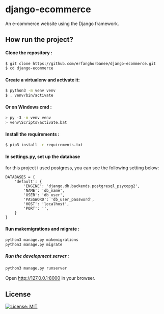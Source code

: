# django-ecommerce
An e-commerce website using the Django framework.


## How run the project?


#### Clone the repository :
```bash
$ git clone https://github.com/erfanghorbanee/django-ecommerce.git
$ cd django-ecommerce
```

#### Create a virtualenv and activate it:
 ```bash
$ python3 -m venv venv
$ . venv/bin/activate
```

#### Or on Windows cmd : 
 ```bash
> py -3 -m venv venv
> venv\Scripts\activate.bat
```

#### Install the requirements :
```bash
$ pip3 install -r requirements.txt
```

#### In settings.py, set up the database
for this project i used postgress, you can see the following setting below:
```
DATABASES = {
    'default': {
        'ENGINE': 'django.db.backends.postgresql_psycopg2',
        'NAME': 'db_name',
        'USER': 'db_user',
        'PASSWORD': 'db_user_password',
        'HOST': 'localhost',
        'PORT': '',
    }
}
```

####  Run makemigrations and migrate :
```bash
python3 manage.py makemigrations
python3 manage.py migrate
```

#####  Run the development server :
```bash
python3 manage.py runserver
```
Open http://127.0.0.1:8000 in your browser. 

## License
[![License: MIT](https://img.shields.io/badge/License-MIT-yellow.svg)](https://opensource.org/licenses/MIT)
